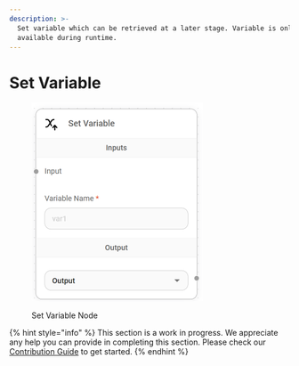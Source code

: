 ```yaml
---
description: >-
  Set variable which can be retrieved at a later stage. Variable is only
  available during runtime.
---
```


# Set Variable

<figure><img src="../../../.gitbook/assets/image (1) (1).png" alt="" width="308"><figcaption><p>Set Variable Node</p></figcaption></figure>

{% hint style="info" %}
This section is a work in progress. We appreciate any help you can provide in completing this section. Please check our [Contribution Guide](https://toi500.gitbook.io/flowise-docs/\~/changes/8jXR0fgKTRRTOfbueBkZ/contributing) to get started.
{% endhint %}
